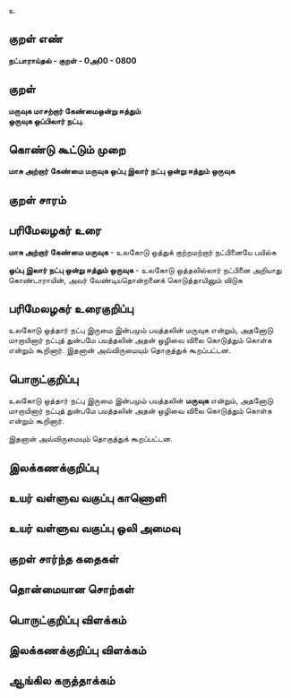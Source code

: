 உ

## குறள் எண் 

**நட்பாராய்தல் - குறள் - 0அ00 - 0800**

## குறள் 

**மருவுக மாசற்றார் கேண்மைஒன்று ஈத்தும்  
ஒருவுக ஒப்பிலார் நட்பு.**

## கொண்டு கூட்டும் முறை

**மாசு அற்றார் கேண்மை மருவுக ஒப்பு இலார் நட்பு ஒன்று ஈத்தும் ஒருவுக**

## குறள் சாரம் 


## பரிமேலழகர் உரை

**மாசு அற்றார் கேண்மை மருவுக** - உலகோடு ஒத்துக் குற்றமற்றார் நட்பினையே பயில்க 

**ஒப்பு இலார் நட்பு ஒன்று ஈத்தும் ஒருவுக** - உலகோடு ஒத்தலில்லார் நட்பினை அறியாது கொண்டாராயின், அவர் வேண்டியதொன்றனைக் கொடுத்தாயினும் விடுக 

## பரிமேலழகர் உரைகுறிப்பு   

உலகோடு ஒத்தார் நட்பு இருமை இன்பமும் பயத்தலின் மருவுக என்றும், அதனோடு மாறாயினார் நட்புத் துன்பமே பயத்தலின் அதன் ஒழிவை விலை கொடுத்தும் கொள்க என்றும் கூறினார். இதனான் அவ்விருமையும் தொகுத்துக் கூறப்பட்டன.

## பொருட்குறிப்பு 

உலகோடு ஒத்தார் நட்பு இருமை இன்பமும் பயத்தலின் **மருவுக** என்றும், அதனோடு மாறாயினார் நட்புத் துன்பமே பயத்தலின் அதன் ஒழிவை விலை கொடுத்தும் கொள்க என்றும் கூறினார். 

இதனான் அவ்விருமையும் தொகுத்துக் கூறப்பட்டன.

## இலக்கணக்குறிப்பு  


## உயர் வள்ளுவ வகுப்பு காணொளி


## உயர் வள்ளுவ வகுப்பு ஒலி அமைவு 

 
## குறள் சார்ந்த கதைகள் 


## தொன்மையான சொற்கள்


## பொருட்குறிப்பு விளக்கம்


## இலக்கணக்குறிப்பு விளக்கம்


## ஆங்கில கருத்தாக்கம் 


